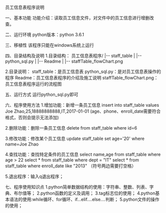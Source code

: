 员工信息表程序说明


一、基本功能
功能介绍：读取员工信息文件，对文件中的员工信息进行增删改查。


二、运行环境
python版本：python 3.6.1


三、移植性
该程序只能在windows系统上运行


四、目录结构及说明
1.目录结构：
员工信息表程序/
|-- staff_table
|
|-- python_sql.py
|
|-- Readme
|
|-- staffTable_flowChart.png

2.目录说明：
staff_table：是员工信息表
python_sql.py：是对员工信息表操作的程序
Readme：员工信息表程序的介绍及施工说明
staffTable_flowChart.png：员工信息表程序运行的流程图


五、运行方式
运行python_sql.py即可


六、程序使用方法
1.增加功能：新增一条员工信息
  insert into staff_table values Joe Zhao,25,18888888888,IT,2017-01-01
  (age、phone、enroll_date需要符合格式，否则会提示无法添加)

2.删除功能：删除一条员工信息
  delete from staff_table where id=6

3.修改功能：修改某个员工信息
  update staff_table set age='20' where name=Joe Zhao

4.查找功能：查找特定条件的员工信息
  select name,age from staff_table where age > 22
  select * from staff_table where dept = "IT"
  select * from staff_table where enroll_date like "2013"
  （符号两边需要打空格）

5.退出程序：输入q退出程序；

七、程序使用知识点
1.python简单数据结构的使用：字符串、整数、列表、字典、布尔值等；
2.python函数的定义及调用；
3.tag标志位的使用；
4.python基本语法的使用:while循环、for循环、if...elif....else....判断；
5.python文件的操作的使用；
